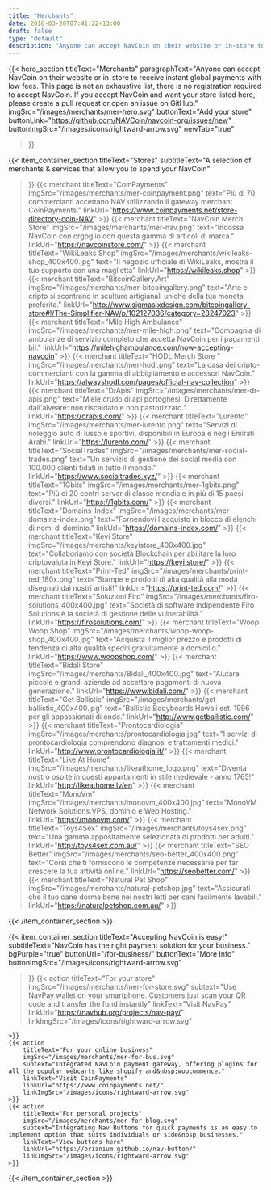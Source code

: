 ```yaml
---
title: "Merchants"
date: 2018-03-20T07:41:22+13:00
draft: false
type: "default"
description: "Anyone can accept NavCoin on their website or in-store to receive instant global payments with low fees."
---
```

{{< hero_section
titleText="Merchants"
paragraphText="Anyone can accept NavCoin on their website or in-store to receive instant global payments with low&nbsp;fees. This page is not an exhaustive list, there is no registration required to accept NavCoin. If you accept NavCoin and want your store listed here, please create a pull request or open an issue on GitHub."
imgSrc="/images/merchants/mer-hero.svg"
buttonText="Add your store"
buttonLink="https://github.com/NAVCoin/navcoin-org/issues/new"
buttonImgSrc="/images/icons/rightward-arrow.svg"
newTab="true"
>}}


{{< item_container_section
    titleText="Stores"
    subtitleText="A selection of merchants & services that allow you to spend your&nbsp;NavCoin"
>}}
    {{< merchant
        titleText="CoinPayments"
        imgSrc="/images/merchants/mer-coinpayment.png"
        text="Più di 70 commercianti accettano NAV utilizzando il gateway merchant CoinPayments."
        linkUrl="https://www.coinpayments.net/store-directory-coin-NAV"
    >}}
    {{< merchant
        titleText="NavCoin Merch Store"
        imgSrc="/images/merchants/mer-nav.png"
        text="Indossa NavCoin con orgoglio con questa gamma di articoli di marca."
        linkUrl="https://navcoinstore.com/"
    >}}
    {{< merchant
        titleText="WikiLeaks Shop"
        imgSrc="/images/merchants/wikileaks-shop_400x400.jpg"
        text="Il negozio ufficiale di WikiLeaks, mostra il tuo supporto con una maglietta"
        linkUrl="https://wikileaks.shop"
    >}}
    {{< merchant
        titleText="BitcoinGallery.Art"
        imgSrc="/images/merchants/mer-bitcoingallery.png"
        text="Arte e cripto si scontrano in sculture artigianali uniche della tua moneta preferita."
        linkUrl="http://www.sigmasixdesign.com/bitcoingallery-store#!/The-Simplifier-NAV/p/102127036/category=28247023"
    >}}
    {{< merchant
        titleText="Mile High Ambulance"
        imgSrc="/images/merchants/mer-mile-high.png"
        text="Compagnia di ambulanze di servizio completo che accetta NavCoin per i pagamenti bil."
        linkUrl="https://milehighambulance.com/now-accepting-navcoin"
    >}}
    {{< merchant
        titleText="HODL Merch Store "
        imgSrc="/images/merchants/mer-hodl.png"
        text="La casa dei cripto-commercianti con la gamma di abbigliamento e accessori NavCoin."
        linkUrl="https://alwayshodl.com/pages/official-nav-collection"
    >}}
    {{< merchant
        titleText="DrApis"
        imgSrc="/images/merchants/mer-dr-apis.png"
        text="Miele crudo di api portoghesi. Direttamente dall'alveare: non riscaldato e non pastorizzato."
        linkUrl="https://drapis.com/"
    >}}
    {{< merchant
        titleText="Lurento"
        imgSrc="/images/merchants/mer-lurento.png"
        text="Servizi di noleggio auto di lusso e sportivi, disponibili in Europa e negli Emirati Arabi."
        linkUrl="https://lurento.com/"
    >}}
    {{< merchant
        titleText="SocialTrades"
        imgSrc="/images/merchants/mer-social-trades.png"
        text="Un servizio di gestione dei social media con 100.000 clienti fidati in tutto il mondo."
        linkUrl="https://www.socialtrades.xyz/"
    >}}
    {{< merchant
        titleText="1Gbits"
        imgSrc="/images/merchants/mer-1gbits.png"
        text="Più di 20 centri server di classe mondiale in più di 15 paesi diversi."
        linkUrl="https://1gbits.com/"
    >}}
    {{< merchant
        titleText="Domains-Index"
        imgSrc="/images/merchants/mer-domains-index.png"
        text="Fornendovi l'acquisto in blocco di elenchi di nomi di dominio."
        linkUrl="https://domains-index.com/"
    >}}
    {{< merchant
        titleText="Keyi Store"
        imgSrc="/images/merchants/keyistore_400x400.jpg"
        text="Collaboriamo con società Blockchain per abilitare la loro criptovaluta in Keyi Store."
        linkUrl="https://keyi.store/"
    >}}
    {{< merchant
        titleText="Print-Ted"
        imgSrc="/images/merchants/print-ted_180x.png"
        text="Stampe e prodotti di alta qualità alla moda disegnati dai nostri artisti!"
        linkUrl="https://print-ted.com/"
    >}}
    {{< merchant
        titleText="Soluzioni Firo"
        imgSrc="/images/merchants/firo-solutions_400x400.jpg"
        text="Società di software indipendente Firo Solutions è la società di gestione delle vulnerabilità."
        linkUrl="https://firosolutions.com/"
    >}}
    {{< merchant
        titleText="Woop Woop Shop"
        imgSrc="/images/merchants/woop-woop-shop_400x400.jpg"
        text="Acquista il miglior prezzo e prodotti di tendenza di alta qualità spediti gratuitamente a domicilio."
        linkUrl="https://www.woopshop.com/"
    >}}
    {{< merchant
        titleText="Bidali Store"
        imgSrc="/images/merchants/Bidali_400x400.jpg"
        text="Aiutare piccole e grandi aziende ad accettare pagamenti di nuova generazione."
        linkUrl="https://www.bidali.com/"
    >}}
    {{< merchant
        titleText="Get Ballistic"
        imgSrc="/images/merchants/get-ballistic_400x400.jpg"
        text="Ballistic Bodyboards Hawaii est. 1996 per gli appassionati di onde."
        linkUrl="http://www.getballistic.com/"
    >}}
    {{< merchant
        titleText="Prontocardiologia"
        imgSrc="/images/merchants/prontocardiologia.jpg"
        text="I servizi di prontocardiologia comprendono diagnosi e trattamenti medici."
        linkUrl="http://www.prontocardiologia.it/"
    >}}
    {{< merchant
        titleText="Like At Home"
        imgSrc="/images/merchants/likeathome_logo.png"
        text="Diventa nostro ospite in questi appartamenti in stile medievale - anno 1765!"
        linkUrl="http://likeathome.lv/en"
    >}}
    {{< merchant
        titleText="MonoVm"
        imgSrc="/images/merchants/monovm_400x400.jpg"
        text="MonoVM Network Solutions.VPS, dominio e Web Hosting."
        linkUrl="https://monovm.com/"
    >}}
    {{< merchant
        titleText="Toys4Sex"
        imgSrc="/images/merchants/toys4sex.png"
        text="Una gamma appositamente selezionata di prodotti per adulti."
        linkUrl="http://toys4sex.com.au/"
    >}}
    {{< merchant
        titleText="SEO Better"
        imgSrc="/images/merchants/seo-better_400x400.png"
        text="Corsi che ti forniscono le competenze necessarie per far crescere la tua attività online."
        linkUrl="https://seobetter.com/"
    >}}
    {{< merchant
        titleText="Natural Pet Shop"
        imgSrc="/images/merchants/natural-petshop.jpg"
        text="Assicurati che il tuo cane dorma bene nei nostri letti per cani facilmente lavabili."
        linkUrl="https://naturalpetshop.com.au/"
    >}}

{{< /item_container_section >}}

{{< item_container_section
    titleText="Accepting NavCoin is easy!"
    subtitleText="NavCoin has the right payment solution for your&nbsp;business."
    bgPurple="true"
    buttonUrl="/for-business/"
    buttonText="More Info"
    buttonImgSrc="/images/icons/rightward-arrow.svg"
>}}
    {{< action
        titleText="For your store"
        imgSrc="/images/merchants/mer-for-store.svg"
        subtext="Use NavPay wallet on your smartphone. Customers just scan your QR code and transfer the fund&nbsp;instantly"
        linkText="Visit NavPay"
        linkUrl="https://navhub.org/projects/nav-pay/"
        linkImgSrc="/images/icons/rightward-arrow.svg"

    >}}
    {{< action
        titleText="For your online business"
        imgSrc="/images/merchants/mer-for-bus.svg"
        subtext="Integrated NavCoin payment gateway, offering plugins for all the popular webcarts like shopify and&nbsp;woocommence."
        linkText="Visit CoinPayments"
        linkUrl="https://www.coinpayments.net/"
        linkImgSrc="/images/icons/rightward-arrow.svg"
    >}}
    {{< action                 
        titleText="For personal projects"
        imgSrc="/images/merchants/mer-for-blog.svg"
        subtext="Integrating Nav Buttons for quick payments is an easy to implement option that suits individuals or side&nbsp;businesses."
        linkText="View buttons here"
        linkUrl="https://brianium.github.io/nav-button/"
        linkImgSrc="/images/icons/rightward-arrow.svg"
    >}}
{{< /item_container_section >}}
